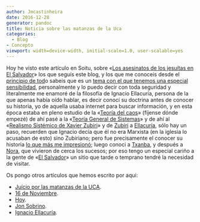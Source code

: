 ```yaml
---
author: Jmcastinheira
date: 2016-12-28
generator: pandoc
title: Noticia sobre las matanzas de la Uca
categories:
  - Blog
- Concepto
viewport: width=device-width, initial-scale=1.0, user-scalable=yes
---
```




Hoy he visto este artículo en Soitu, sobre «[Los asesinatos de los
jesuítas en El
Salvador](http://www.soitu.es/soitu/2009/03/10/losdesastresdelaguerra/1236703552_191733.html)»
los que seguís este blog, y los que me conoceis desde el [principio de
tod](http://lorealenelespejo.blogspot.com/)o sabeis que es un [tema con
el que tenemos una especial
sensibilidad](http://entelequia.bligoo.com/tag/teologiadelaliberacion),
personalmente y lo puedo decir con toda seguridad y literalmente me
enamoré de la filosofía de Ignacio Ellacuría, persona de la que apenas
había oído hablar, es decir conocí su doctrina antes de conocer su
historia, yo de aquella usaba internet para buscar información, y en
esta época estaba en pleno estudio de la «[Teoría del
caos](http://es.wikipedia.org/wiki/Teor%C3%ADa_del_caos)» (fíjense dónde
empezé) de ahí pasé a la «[Teoría General de
Sistemas](http://es.wikipedia.org/wiki/Teor%C3%ADa_general_de_sistemas)»
y de ahí al «[Realismo Sistémico de Xavier
Zubiri](http://www.euskalnet.net/adaher/tesis.htm)» y de
[Zubiri](http://es.wikipedia.org/wiki/Zubiri) a
[Ellacuría](http://es.wikipedia.org/wiki/Ignacio_Ellacuria), sólo hay un
paso, recuerden que Ignacio decía que él no era Marxista (en la iglesia
lo acusaban de esto) sino Zubiriano; pero fue precisamente el conocer su
historia [lo que más me
impresionó](http://entelequia.bligoo.com/content/view/132151/Ignacio_Ellacuria.html);
luego conoci a [Txanba](http://txanba.bligoo.com/), y después a
[Nora](http://puertadenora.blogspot.com/), que vivieron de cerca los
sucesos; por eso tengo un especial cariño a la gente de «[El
Salvador](http://es.wikipedia.org/wiki/El_Salvador)» un sitio que tarde
o temprano tendré la necesidad de visitar.

Os pongo otros artículos que hemos escrito por aqui:

-   [Juício por las matanzas de la
    UCA](http://entelequia.bligoo.com/content/view/428259/Juicio_por_las_matanzas_de_la_UCA.html).
-   [16 de
    Noviembre](http://entelequia.bligoo.com/content/view/320841/16_de_noviembre.html).
-   [Hoy](http://entelequia.bligoo.com/content/view/132074/Hoy.html).
-   [Jon
    Sobrino](http://entelequia.bligoo.com/content/view/132150/Jon_Sobrino.html).
-   [Ignacio
    Ellacuría](http://entelequia.bligoo.com/content/view/132151/Ignacio_Ellacuria.html).
